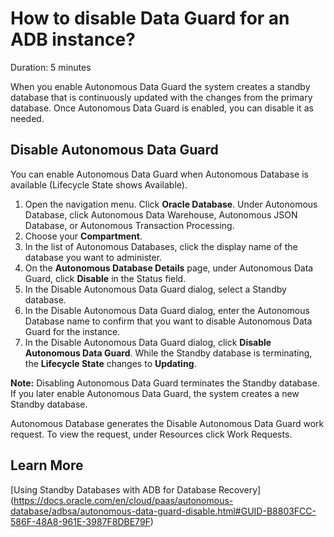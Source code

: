 # How to disable Data Guard for an ADB instance?
Duration: 5 minutes

When you enable Autonomous Data Guard the system creates a standby database that is continuously updated with the changes from the primary database. Once Autonomous Data Guard is enabled, you can disable it as needed.

## Disable Autonomous Data Guard

You can enable Autonomous Data Guard when Autonomous Database is available (Lifecycle State shows Available).
1. Open the navigation menu. Click **Oracle Database**. Under Autonomous Database, click Autonomous Data Warehouse, Autonomous JSON Database, or Autonomous Transaction Processing.
2. Choose your **Compartment**.
3. In the list of Autonomous Databases, click the display name of the database you want to administer.
4. On the **Autonomous Database Details** page, under Autonomous Data Guard, click **Disable** in the Status field.
5. In the Disable Autonomous Data Guard dialog, select a Standby database.
6. In the Disable Autonomous Data Guard dialog, enter the Autonomous Database name to confirm that you want to disable Autonomous Data Guard for the instance.
7. In the Disable Autonomous Data Guard dialog, click **Disable Autonomous Data Guard**. While the Standby database is terminating, the **Lifecycle State** changes to **Updating**.

**Note:** Disabling Autonomous Data Guard terminates the Standby database. If you later enable Autonomous Data Guard, the system creates a new Standby database.

Autonomous Database generates the Disable Autonomous Data Guard work request. To view the request, under Resources click Work Requests.

## Learn More
[Using Standby Databases with ADB for Database Recovery] (https://docs.oracle.com/en/cloud/paas/autonomous-database/adbsa/autonomous-data-guard-disable.html#GUID-B8803FCC-586F-48A8-961E-3987F8DBE79F)
